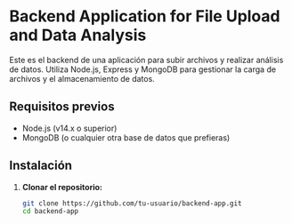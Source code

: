 # Backend Application for File Upload and Data Analysis

Este es el backend de una aplicación para subir archivos y realizar análisis de datos. Utiliza Node.js, Express y MongoDB para gestionar la carga de archivos y el almacenamiento de datos.

## Requisitos previos

- Node.js (v14.x o superior)
- MongoDB (o cualquier otra base de datos que prefieras)

## Instalación

1. **Clonar el repositorio:**

   ```bash
   git clone https://github.com/tu-usuario/backend-app.git
   cd backend-app
